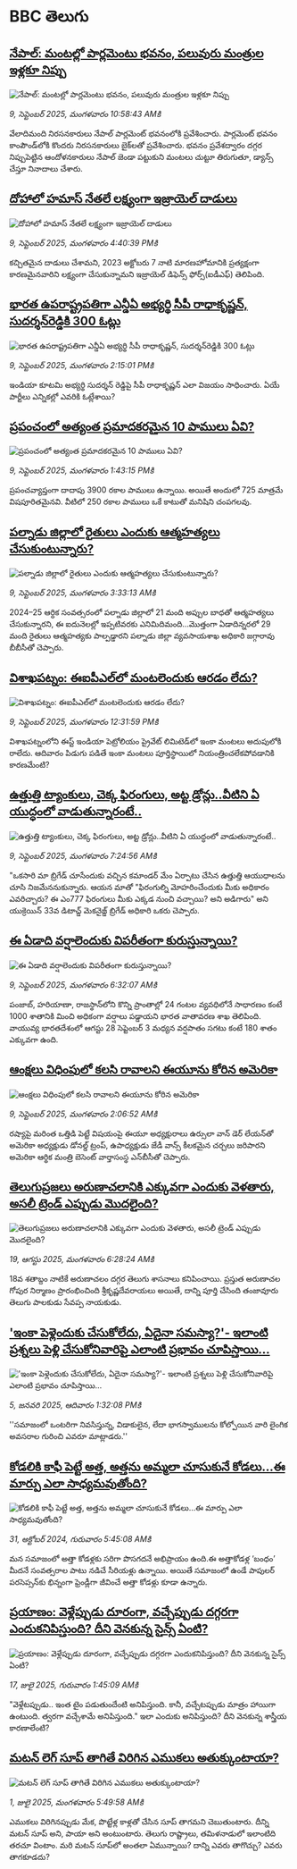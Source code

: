# BBC తెలుగు## [నేపాల్‌: మంటల్లో పార్లమెంటు భవనం, పలువురు మంత్రుల ఇళ్లకూ నిప్పు](https://www.bbc.com/telugu/articles/c98d3njyeqmo?at_medium=RSS&at_campaign=rss?at_campaign=githubrss)![నేపాల్‌: మంటల్లో పార్లమెంటు భవనం, పలువురు మంత్రుల ఇళ్లకూ నిప్పు](https://ichef.bbci.co.uk/ace/standard/240/cpsprodpb/08b1/live/0f498ec0-8d7e-11f0-9cf6-cbf3e73ce2b9.png)_9, సెప్టెంబర్ 2025, మంగళవారం 10:58:43 AMకి_వేలాదిమంది నిరసనకారులు నేపాల్ పార్లమెంట్ భవనంలోకి ప్రవేశించారు. పార్లమెంట్ భవనం కాంపౌండ్‌లోకి కొందరు నిరసనకారులు బైక్‌లతో ప్రవేశించారు.  భవనం ప్రవేశద్వారం దగ్గర నిప్పుపెట్టిన ఆందోళనకారులు నేపాల్ జెండా పట్టుకుని మంటలు చుట్టూ తిరుగుతూ, డ్యాన్స్ చేస్తూ నినాదాలు చేశారు.## [దోహాలో హమాస్ నేతలే లక్ష్యంగా ఇజ్రాయెల్ దాడులు](https://www.bbc.com/telugu/articles/czjvdwvg2meo?at_medium=RSS&at_campaign=rss?at_campaign=githubrss)![దోహాలో హమాస్ నేతలే లక్ష్యంగా ఇజ్రాయెల్ దాడులు](https://ichef.bbci.co.uk/ace/ws/240/cpsprodpb/3234/live/428f0520-8d98-11f0-bcbf-f3fb3e8bb0a7.jpg)_9, సెప్టెంబర్ 2025, మంగళవారం 4:40:39 PMకి_కచ్చితమైన దాడులు చేశామని, 2023 అక్టోబరు 7 నాటి మారణహోమానికి ప్రత్యక్షంగా కారణమైనవారిని లక్ష్యంగా చేసుకున్నామని ఇజ్రాయెల్ డిఫెన్స్ ఫోర్స్(ఐడీఎఫ్) తెలిపింది.## [భారత ఉపరాష్ట్రపతిగా ఎన్డీఏ అభ్యర్థి సీపీ రాధాకృష్ణన్, సుదర్శన్‌రెడ్డికి 300 ఓట్లు   ](https://www.bbc.com/telugu/articles/cg7drv3gy54o?at_medium=RSS&at_campaign=rss?at_campaign=githubrss)![భారత ఉపరాష్ట్రపతిగా ఎన్డీఏ అభ్యర్థి సీపీ రాధాకృష్ణన్, సుదర్శన్‌రెడ్డికి 300 ఓట్లు   ](https://ichef.bbci.co.uk/ace/standard/240/cpsprodpb/e058/live/7cff1a80-8d87-11f0-9cf6-cbf3e73ce2b9.jpg)_9, సెప్టెంబర్ 2025, మంగళవారం 2:15:01 PMకి_ఇండియా కూటమి అభ్యర్థి సుదర్శన్ ‌రెడ్డిపై సీపీ రాధాకృష్ణన్ ఎలా విజయం సాధించారు. ఏయే పార్టీలు ఎన్నికల్లో ఎవరికి ఓట్లేశాయి?## [ప్రపంచంలో అత్యంత ప్రమాదకరమైన  10 పాములు ఏవి?](https://www.bbc.com/telugu/articles/c3w5e5yv3y2o?at_medium=RSS&at_campaign=rss?at_campaign=githubrss)![ప్రపంచంలో అత్యంత ప్రమాదకరమైన  10 పాములు ఏవి?](https://ichef.bbci.co.uk/ace/ws/240/cpsprodpb/30e1/live/4d5f32b0-8d50-11f0-84c8-99de564f0440.jpg)_9, సెప్టెంబర్ 2025, మంగళవారం 1:43:15 PMకి_ప్రపంచవ్యాప్తంగా దాదాపు 3900 రకాల పాములు ఉన్నాయి. అయితే అందులో 725 మాత్రమే విషపూరితమైనవి. వీటిలో 250 రకాల పాములు ఒకే కాటుతో మనిషిని చంపగలవు.## [పల్నాడు జిల్లాలో రైతులు ఎందుకు ఆత్మహత్యలు చేసుకుంటున్నారు? ](https://www.bbc.com/telugu/articles/c89dxwk9vkyo?at_medium=RSS&at_campaign=rss?at_campaign=githubrss)![పల్నాడు జిల్లాలో రైతులు ఎందుకు ఆత్మహత్యలు చేసుకుంటున్నారు? ](https://ichef.bbci.co.uk/ace/ws/240/cpsprodpb/49d0/live/dd506760-8cc7-11f0-aff0-010617e09ce9.jpg)_9, సెప్టెంబర్ 2025, మంగళవారం 3:33:13 AMకి_2024–25 ఆర్ధిక సంవత్సరంలో పల్నాడు జిల్లాలో 21 మంది అప్పుల బాధతో ఆత్మహత్యలు చేసుకున్నారని, ఈ ఐదునెలల్లో ఇప్పటివరకు ఎనిమిదిమంది...మొత్తంగా ఏడాదిన్నరలో 29 మంది రైతులు ఆత్మహత్యకు పాల్పడ్డారని పల్నాడు జిల్లా వ్యవసాయశాఖ అధికారి జగ్గారావు బీబీసీతో చెప్పారు.## [విశాఖపట్నం: ఈఐపీఎల్‌లో మంటలెందుకు ఆరడం లేదు? ](https://www.bbc.com/telugu/articles/czdj4gdy6z9o?at_medium=RSS&at_campaign=rss?at_campaign=githubrss)![విశాఖపట్నం: ఈఐపీఎల్‌లో మంటలెందుకు ఆరడం లేదు? ](https://ichef.bbci.co.uk/ace/ws/240/cpsprodpb/f074/live/12e0d560-8d75-11f0-a337-d7a51974c55f.jpg)_9, సెప్టెంబర్ 2025, మంగళవారం 12:31:59 PMకి_విశాఖపట్నంలోని ఈస్ట్ ఇండియా పెట్రోలియం ప్రైవేట్ లిమిటెడ్‌లో ఇంకా మంటలు అదుపులోకి రాలేదు. ఆదివారం పిడుగు పడితే ఇంకా మంటలు పూర్తిస్థాయిలో నియంత్రించలేకపోవడానికి కారణమేంటి?## [ఉత్తుత్తి ట్యాంకులు, చెక్క ఫిరంగులు, అట్ట డ్రోన్లు..వీటిని ఏ యుద్ధంలో వాడుతున్నారంటే.. ](https://www.bbc.com/telugu/articles/cly9vqq9v6vo?at_medium=RSS&at_campaign=rss?at_campaign=githubrss)![ఉత్తుత్తి ట్యాంకులు, చెక్క ఫిరంగులు, అట్ట డ్రోన్లు..వీటిని ఏ యుద్ధంలో వాడుతున్నారంటే.. ](https://ichef.bbci.co.uk/ace/ws/240/cpsprodpb/2560/live/d2e909e0-8bb3-11f0-9cf6-cbf3e73ce2b9.jpg)_9, సెప్టెంబర్ 2025, మంగళవారం 7:24:56 AMకి_"ఒకసారి మా బ్రిగేడ్‌ చూసేందుకు వచ్చిన కమాండర్ మేం ఏర్పాటు చేసిన ఉత్తుత్తి  ఆయుధాలను చూసి నిజమేననుకున్నారు.  ఆయన మాతో "ఫిరంగుల్ని మోహరించేందుకు మీకు అధికారం ఎవరిచ్చారు? ఈ ఎం777 ఫిరంగులు మీకు ఎక్కడ నుంచి వచ్చాయి? అని అడిగారు" అని యుక్రెయిన్ 33వ డిటాచ్డ్ మెకనైజ్డ్ బ్రిగేడ్ అధికారి ఒకరు చెప్పారు.## [ఈ ఏడాది వర్షాలెందుకు విపరీతంగా కురుస్తున్నాయి?](https://www.bbc.com/telugu/articles/c5yj8g767wjo?at_medium=RSS&at_campaign=rss?at_campaign=githubrss)![ఈ ఏడాది వర్షాలెందుకు విపరీతంగా కురుస్తున్నాయి?](https://ichef.bbci.co.uk/ace/ws/240/cpsprodpb/9a03/live/d0094360-8d30-11f0-84c8-99de564f0440.jpg)_9, సెప్టెంబర్ 2025, మంగళవారం 6:32:07 AMకి_పంజాబ్, హరియాణా, రాజస్థాన్‌లోని కొన్ని ప్రాంతాల్లో  24 గంటల వ్యవధిలోనే సాధారణం కంటే 1000 శాతానికి మించి అధికంగా వర్షాలు పడ్డాయని భారత వాతావరణ శాఖ  తెలిపింది.
వాయువ్య భారతదేశంలో ఆగస్టు 28 సెప్టెంబర్ 3 మధ్యన వర్షపాతం సగటు కంటే 180 శాతం ఎక్కువగా ఉంది.## [ఆంక్షలు విధింపులో కలసి రావాలని ఈయూను కోరిన అమెరికా](https://www.bbc.com/telugu/articles/cp3v1nn35dyo?at_medium=RSS&at_campaign=rss?at_campaign=githubrss)![ఆంక్షలు విధింపులో కలసి రావాలని ఈయూను కోరిన అమెరికా](https://ichef.bbci.co.uk/ace/ws/240/cpsprodpb/8965/live/320e4df0-8d25-11f0-a33c-37b5364fc4ad.jpg)_9, సెప్టెంబర్ 2025, మంగళవారం 2:06:52 AMకి_రష్యాపై మరింత ఒత్తిడి పెట్టే విషయంపై ఈయూ అధ్యక్షురాలు ఉర్సులా వాన్ డెర్ లేయన్‌తో అమెరికా అధ్యక్షుడు డోనల్డ్ ట్రంప్, ఉపాధ్యక్షుడు జేడీ వాన్స్ కీలకమైన చర్చలు జరిపారని అమెరికా ఆర్థిక మంత్రి బెసెంట్ వార్తాసంస్థ ఎన్‌బీసీతో చెప్పారు.## [తెలుగుప్రజలు అరుణాచలానికి ఎక్కువగా ఎందుకు వెళతారు, అసలీ ట్రెండ్ ఎప్పుడు మొదలైంది? ](https://www.bbc.com/telugu/articles/c8jp32zrzxpo?at_medium=RSS&at_campaign=rss?at_campaign=githubrss)![తెలుగుప్రజలు అరుణాచలానికి ఎక్కువగా ఎందుకు వెళతారు, అసలీ ట్రెండ్ ఎప్పుడు మొదలైంది? ](https://ichef.bbci.co.uk/ace/ws/240/cpsprodpb/cf2d/live/01932bf0-7d85-11f0-98a0-956f61945264.jpg)_19, ఆగస్టు 2025, మంగళవారం 6:28:24 AMకి_18వ శతాబ్దం నాటికే అరుణాచలం దగ్గర తెలుగు శాసనాలు కనిపించాయి. ప్రస్తుత అరుణాచల గోపుర నిర్మాణం ప్రారంభించింది శ్రీకృష్ణదేవరాయలు అయితే, దాన్ని పూర్తి చేసింది తంజావూరు తెలుగు పాలకుడు సేవప్ప నాయకుడు.## ['ఇంకా పెళ్లెందుకు చేసుకోలేదు, ఏదైనా సమస్యా?'- ఇలాంటి ప్రశ్నలు పెళ్లి చేసుకోనివారిపై ఎలాంటి ప్రభావం చూపిస్తాయి... ](https://www.bbc.com/telugu/articles/cgq1w3lz7yyo?at_medium=RSS&at_campaign=rss?at_campaign=githubrss)!['ఇంకా పెళ్లెందుకు చేసుకోలేదు, ఏదైనా సమస్యా?'- ఇలాంటి ప్రశ్నలు పెళ్లి చేసుకోనివారిపై ఎలాంటి ప్రభావం చూపిస్తాయి... ](https://ichef.bbci.co.uk/ace/ws/240/cpsprodpb/f6de/live/72c94a60-cb3e-11ef-87df-d575b9a434a4.jpg)_5, జనవరి 2025, ఆదివారం 1:32:08 PMకి_''సమాజంలో ఒంటరిగా నివసిస్తున్న, విడాకులైన, లేదా భాగస్వాములను కోల్పోయిన వారి లైంగిక అవసరాల గురించి ఎవరూ మాట్లాడరు.''## [కోడలికి కాఫీ పెట్టే అత్త, అత్తను అమ్మలా చూసుకునే కోడలు...ఈ మార్పు ఎలా సాధ్యమవుతోంది?](https://www.bbc.com/telugu/articles/c1l41zl8el2o?at_medium=RSS&at_campaign=rss?at_campaign=githubrss)![కోడలికి కాఫీ పెట్టే అత్త, అత్తను అమ్మలా చూసుకునే కోడలు...ఈ మార్పు ఎలా సాధ్యమవుతోంది?](https://ichef.bbci.co.uk/ace/ws/240/cpsprodpb/2b61/live/9176a6d0-8b0e-11ef-a81b-b1eda9741da3.jpg)_31, అక్టోబర్ 2024, గురువారం 5:45:08 AMకి_మన సమాజంలో అత్తా కోడళ్లకు సరిగా పొసగదనే అభిప్రాయం ఉంది.ఈ అత్తాకోడళ్ల ‘బంధం’ మీదనే సంవత్సరాల పాటు నడిచే సీరియళ్లు ఉన్నాయి. అయితే సమాజంలో ఉండే పాపులర్ పరసెప్సన్‌కు భిన్నంగా ఫ్రెండ్లీగా జీవించే అత్తా కోడళ్లు కూడా ఉన్నారు.## [ప్రయాణం: వెళ్లేప్పుడు దూరంగా, వచ్చేప్పుడు దగ్గరగా ఎందుకనిపిస్తుంది? దీని వెనకున్న సైన్స్ ఏంటి?](https://www.bbc.com/telugu/articles/c0l4y727n1jo?at_medium=RSS&at_campaign=rss?at_campaign=githubrss)![ప్రయాణం: వెళ్లేప్పుడు దూరంగా, వచ్చేప్పుడు దగ్గరగా ఎందుకనిపిస్తుంది? దీని వెనకున్న సైన్స్ ఏంటి?](https://ichef.bbci.co.uk/ace/ws/240/cpsprodpb/054c/live/6957c010-62b0-11f0-8e78-11023c48a856.png)_17, జులై 2025, గురువారం 1:45:09 AMకి_"వెళ్లేటప్పుడు.. ఇంత టైం పడుతుందేంటి అనిపిస్తుంది. కానీ, వచ్చేటప్పుడు మాత్రం హాయిగా ఉంటుంది. త్వరగా వచ్చేశామే అనిపిస్తుంది." ఇలా ఎందుకు అనిపిస్తుంది? దీని వెనకున్న శాస్త్రీయ కారణాలేంటి?## [మటన్ లెగ్ సూప్ తాగితే విరిగిన ఎముకలు అతుక్కుంటాయా?](https://www.bbc.com/telugu/articles/c0l4g92j8kzo?at_medium=RSS&at_campaign=rss?at_campaign=githubrss)![మటన్ లెగ్ సూప్ తాగితే విరిగిన ఎముకలు అతుక్కుంటాయా?](https://ichef.bbci.co.uk/ace/ws/240/cpsprodpb/b31e/live/cce532c0-6d41-11f0-9462-bb509dc78127.jpg)_1, జులై 2025, మంగళవారం 5:49:58 AMకి_ఎముకలు విరిగినప్పుడు మేక, పొట్టేళ్ల కాళ్లతో చేసిన సూప్ తాగమని చెబుతుంటారు. దీన్ని మటన్ సూప్ అని, పాయా అని అంటుంటారు. తెలుగు రాష్ట్రాలు, తమిళనాడులో ఇలాంటిది తరచూ వింటాం. మరి మటన్ సూప్‌లో అంతలా ఏమున్నాయి? దాన్ని ఎవరు తాగొచ్చు? ఎవరు తాగకూడదు?